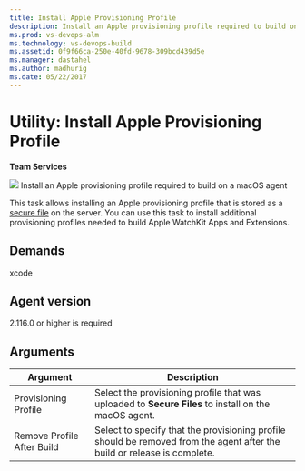 ```yaml
---
title: Install Apple Provisioning Profile
description: Install an Apple provisioning profile required to build on a macOS agent
ms.prod: vs-devops-alm
ms.technology: vs-devops-build
ms.assetid: 0f9f66ca-250e-40fd-9678-309bcd439d5e
ms.manager: dastahel
ms.author: madhurig
ms.date: 05/22/2017
---
```


# Utility: Install Apple Provisioning Profile

**Team Services**

![](../build-release/_img/xcode-build.png) Install an Apple provisioning profile required to build on a macOS agent

This task allows installing an Apple provisioning profile that is stored as a [secure file](../../concepts/library/secure-files.md) on the server. You can use this task to install additional provisioning profiles needed to build Apple WatchKit Apps and Extensions. 

## Demands

xcode

## Agent version

2.116.0 or higher is required

## Arguments

| Argument | Description |
| -------- | ----------- |
| Provisioning Profile | Select the provisioning profile that was uploaded to **Secure Files** to install on the macOS agent. |
| Remove Profile After Build | Select to specify that the provisioning profile should be removed from the agent after the build or release is complete. |
